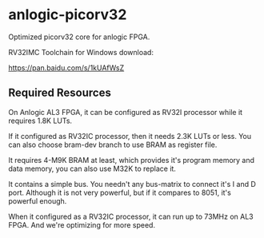 # anlogic-picorv32
Optimized picorv32 core for anlogic FPGA.

RV32IMC Toolchain for Windows download: 

https://pan.baidu.com/s/1kUAfWsZ

Required Resources
--------

On Anlogic AL3 FPGA, it can be configured as RV32I processor while it requires 1.8K LUTs. 

If it configured as RV32IC processor, then it needs 2.3K LUTs or less. You can also choose bram-dev branch to use BRAM as register file.

It requires 4-M9K BRAM at least, which provides it's program memory and data memory, you can also use M32K to replace it.

It contains a simple bus. You needn't any bus-matrix to connect it's I and D port. Although it is not very powerful, but if it compares to 8051, it's powerful enough.

When it configured as a RV32IC processor, it can run up to 73MHz on AL3 FPGA. And we're optimizing for more speed.
